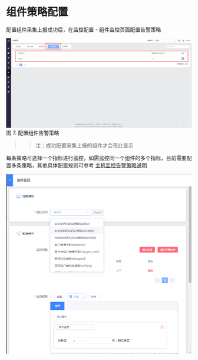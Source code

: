 # 组件策略配置

配置组件采集上报成功后，在监控配置 - 组件监控页面配置告警策略

![](../../media/compoent_configs.png)
图 7. 配置组件告警策略

>> 注：成功配置采集上报的组件才会在此显示

每条策略可选择一个指标进行监控，如需监控同一个组件的多个指标，目前需要配置多条策略，其他具体配置规则可参考 [主机监控告警策略说明](5.1/蓝鲸监控/快速入门/主机监控/host_monitor_config.md)

![](../../media/compoent_configs2.png)
